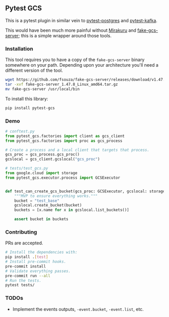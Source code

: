 ## Pytest GCS

This is a pytest plugin in similar vein to [pytest-postgres](https://github.com/ClearcodeHQ/pytest-postgresql) and [pytest-kafka](https://pypi.org/project/pytest-kafka/).

This would have been much more painful without [Mirakuru](https://github.com/ClearcodeHQ/mirakuru)
and [fake-gcs-server](https://github.com/fsouza/fake-gcs-server); this is a simple wrapper around
those tools.


### Installation

This tool requires you to have a copy of the `fake-gcs-server` binary somewhere on your path.
Depending upon your architecture you'll need a different version of the tool.

```sh
wget https://github.com/fsouza/fake-gcs-server/releases/download/v1.47.8/fake-gcs-server_1.47.8_Linux_amd64.tar.gz
tar -xvf fake-gcs-server_1.47.8_Linux_amd64.tar.gz
mv fake-gcs-server /usr/local/bin
```

To install this library:

```sh
pip install pytest-gcs
```


### Demo

```python
# conftest.py
from pytest_gcs.factories import client as gcs_client
from pytest_gcs.factories import proc as gcs_process

# Create a process and a local client that targets that process.
gcs_proc = gcs_process.gcs_proc()
gcslocal = gcs_client.gcslocal("gcs_proc")

# tests/test_gcs.py
from google.cloud import storage
from pytest_gcs.executor.process import GCSExecutor


def test_can_create_gcs_bucket(gcs_proc: GCSExecutor, gcslocal: storage.Client) -> None:
    """MVP to ensure everything works."""
    bucket = "test_base"
    gcslocal.create_bucket(bucket)
    buckets = [x.name for x in gcslocal.list_buckets()]

    assert bucket in buckets
```


### Contributing

PRs are accepted.

```sh
# Install the dependencies with:
pip install .[test]
# Install pre-commit hooks.
pre-commit install
# Validate everything passes.
pre-commit run --all
# Run the tests.
pytest tests/
```


### TODOs

* Implement the events outputs, `-event.bucket`, `-event.list`, etc.
